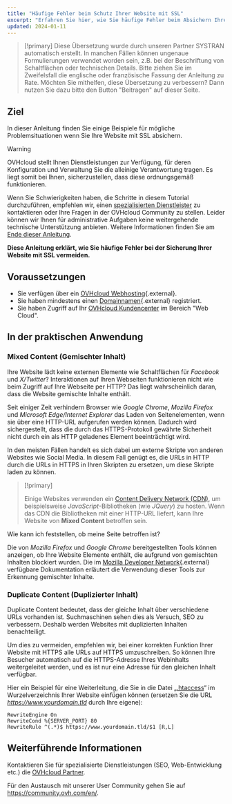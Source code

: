 ```yaml
---
title: "Häufige Fehler beim Schutz Ihrer Website mit SSL"
excerpt: "Erfahren Sie hier, wie Sie häufige Fehler beim Absichern Ihrer Website mit SSL vermeiden können"
updated: 2024-01-11
---
```


> [!primary]
> Diese Übersetzung wurde durch unseren Partner SYSTRAN automatisch erstellt. In manchen Fällen können ungenaue Formulierungen verwendet worden sein, z.B. bei der Beschriftung von Schaltflächen oder technischen Details. Bitte ziehen Sie im Zweifelsfall die englische oder französische Fassung der Anleitung zu Rate. Möchten Sie mithelfen, diese Übersetzung zu verbessern? Dann nutzen Sie dazu bitte den Button "Beitragen" auf dieser Seite.
>
 
## Ziel

In dieser Anleitung finden Sie einige Beispiele für mögliche Problemsituationen wenn Sie Ihre Website mit SSL absichern.

> [!warning]
> OVHcloud stellt Ihnen Dienstleistungen zur Verfügung, für deren Konfiguration und Verwaltung Sie die alleinige Verantwortung tragen. Es liegt somit bei Ihnen, sicherzustellen, dass diese ordnungsgemäß funktionieren.
>
> Wenn Sie Schwierigkeiten haben, die Schritte in diesem Tutorial durchzuführen, empfehlen wir, einen [spezialisierten Dienstleister](https://partner.ovhcloud.com/de/directory/) zu kontaktieren oder Ihre Fragen in der OVHcloud Community zu stellen. Leider können wir Ihnen für administrative Aufgaben keine weitergehende technische Unterstützung anbieten. Weitere Informationen finden Sie am [Ende dieser Anleitung](#go-further).
>

**Diese Anleitung erklärt, wie Sie häufige Fehler bei der Sicherung Ihrer Website mit SSL vermeiden.**

## Voraussetzungen

- Sie verfügen über ein [OVHcloud Webhosting](https://www.ovhcloud.com/de/web-hosting/){.external}.
- Sie haben mindestens einen [Domainnamen](https://www.ovhcloud.com/de/domains/){.external} registriert.
- Sie haben Zugriff auf Ihr [OVHcloud Kundencenter](https://www.ovh.com/auth/?action=gotomanager&from=https://www.ovh.de/&ovhSubsidiary=de) im Bereich "Web Cloud".

## In der praktischen Anwendung

### Mixed Content (Gemischter Inhalt)

Ihre Website lädt keine externen Elemente wie Schaltflächen für *Facebook* und *X/Twitter*? Interaktionen auf Ihren Webseiten funktionieren nicht wie beim Zugriff auf Ihre Webseite per HTTP? Das liegt wahrscheinlich daran, dass die Website gemischte Inhalte enthält. 

Seit einiger Zeit verhindern Browser wie *Google Chrome*, *Mozilla Firefox* und *Microsoft Edge/Internet Explorer* das Laden von Seitenelementen, wenn sie über eine HTTP-URL aufgerufen werden können. Dadurch wird sichergestellt, dass die durch das HTTPS-Protokoll gewährte Sicherheit nicht durch ein als HTTP geladenes Element beeinträchtigt wird. 

In den meisten Fällen handelt es sich dabei um externe Skripte von anderen Websites wie Social Media. In diesem Fall genügt es, die URLs in HTTP durch die URLs in HTTPS in Ihren Skripten zu ersetzen, um diese Skripte laden zu können.

> [!primary]
>
> Einige Websites verwenden ein [Content Delivery Network (CDN)](/pages/web_cloud/web_hosting/cdn_how_to_use_cdn), um beispielsweise *JavaScript*-Bibliotheken (wie *JQuery*) zu hosten. 
> Wenn das CDN die Bibliotheken mit einer HTTP-URL liefert, kann Ihre Website von **Mixed Content** betroffen sein. 
>

Wie kann ich feststellen, ob meine Seite betroffen ist?

Die von *Mozilla Firefox* und *Google Chrome* bereitgestellten Tools können anzeigen, ob Ihre Website Elemente enthält, die aufgrund von gemischten Inhalten blockiert wurden. Die im [Mozilla Developer Network](https://developer.mozilla.org/en-us/docs/Web/Security/Mixed_content){.external} verfügbare Dokumentation erläutert die Verwendung dieser Tools zur Erkennung gemischter Inhalte.

### Duplicate Content (Duplizierter Inhalt)

Duplicate Content bedeutet, dass der gleiche Inhalt über verschiedene URLs vorhanden ist. Suchmaschinen sehen dies als Versuch, SEO zu verbessern. Deshalb werden Websites mit duplizierten Inhalten benachteiligt.

Um dies zu vermeiden, empfehlen wir, bei einer korrekten Funktion Ihrer Website mit HTTPS alle URLs auf HTTPS umzuschreiben. So können Ihre Besucher automatisch auf die HTTPS-Adresse Ihres Webinhalts weitergeleitet werden, und es ist nur eine Adresse für den gleichen Inhalt verfügbar.

Hier ein Beispiel für eine Weiterleitung, die Sie in die Datei „[.htaccess](/pages/web_cloud/web_hosting/htaccess_url_rewriting_using_mod_rewrite)“ im Wurzelverzeichnis Ihrer Website einfügen können (ersetzen Sie die URL *https://www.yourdomain.tld* durch Ihre eigene):

```
RewriteEngine On
RewriteCond %{SERVER_PORT} 80
RewriteRule ^(.*)$ https://www.yourdomain.tld/$1 [R,L]
```

## Weiterführende Informationen <a name="go-further"></a>
 
Kontaktieren Sie für spezialisierte Dienstleistungen (SEO, Web-Entwicklung etc.) die [OVHcloud Partner](https://partner.ovhcloud.com/de/directory/).
  
Für den Austausch mit unserer User Community gehen Sie auf <https://community.ovh.com/en/>.
